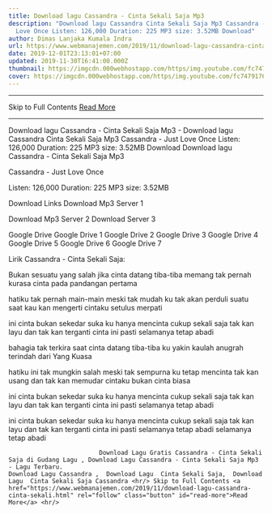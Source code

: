 ```yaml
---
title: Download lagu Cassandra - Cinta Sekali Saja Mp3
description: "Download lagu Cassandra Cinta Sekali Saja Mp3 Cassandra - Just
  Love Once Listen: 126,000 Duration: 225 MP3 size: 3.52MB Download"
author: Dimas Lanjaka Kumala Indra
url: https://www.webmanajemen.com/2019/11/download-lagu-cassandra-cinta-sekali.html
date: 2019-12-01T23:13:01+07:00
updated: 2019-11-30T16:41:00.000Z
thumbnail: https://imgcdn.000webhostapp.com/https/img.youtube.com/fc747917662b4d8828eca7115bc2b17c.jpeg
cover: https://imgcdn.000webhostapp.com/https/img.youtube.com/fc747917662b4d8828eca7115bc2b17c.jpeg
---
```


<hr/> Skip to Full Contents <a href="https://www.webmanajemen.com/2019/11/download-lagu-cassandra-cinta-sekali.html" rel="follow" class="button" id="read-more">Read More</a> <hr/> Download lagu Cassandra - Cinta Sekali Saja Mp3 - Download lagu Cassandra Cinta Sekali Saja Mp3 Cassandra - Just Love Once Listen: 126,000 Duration: 225 MP3 size: 3.52MB Download Download lagu Cassandra - Cinta Sekali Saja Mp3

  Cassandra - Just Love Once 

  Listen: 126,000 
  Duration: 225 
  MP3 size: 3.52MB 

  Download Links 
  Download Mp3 Server 1 

  Download Mp3 Server 2 
  Download Server 3 


  Google Drive   Google Drive 1 
  Google Drive 2 
  Google Drive 3 
  Google Drive 4 
  Google Drive 5 
  Google Drive 6 
  Google Drive 7 


                             
Lirik Cassandra - Cinta Sekali Saja:
                             
Bukan sesuatu yang salah
  jika cinta datang tiba-tiba
  memang tak pernah kurasa
  cinta pada pandangan pertama
  
  hatiku tak pernah main-main
  meski tak mudah ku tak akan perduli
  suatu saat kau kan mengerti
  cintaku setulus merpati
  
  ini cinta bukan sekedar suka
  ku hanya mencinta cukup sekali saja
  tak kan layu dan tak kan terganti
  cinta ini pasti selamanya tetap abadi
  
  bahagia tak terkira
  saat cinta datang tiba-tiba
  ku yakin kaulah anugrah
  terindah dari Yang Kuasa
  
  hatiku ini tak mungkin salah
  meski tak sempurna ku tetap mencinta
  tak kan usang dan tak kan memudar
  cintaku bukan cinta biasa
  
  ini cinta bukan sekedar suka
  ku hanya mencinta cukup sekali saja
  tak kan layu dan tak kan terganti
  cinta ini pasti selamanya tetap abadi
  
  ini cinta bukan sekedar suka
  ku hanya mencinta cukup sekali saja
  tak kan layu dan tak kan terganti
  cinta ini pasti selamanya tetap abadi
  selamanya tetap abadi                                 
                                 
                             Download Lagu Gratis Cassandra - Cinta Sekali Saja di Gudang Lagu , Download Lagu Cassandra - Cinta Sekali Saja Mp3 - Lagu Terbaru.                                                         Download Lagu Cassandra ,  Download Lagu  Cinta Sekali Saja,  Download Lagu  Cinta Sekali Saja Cassandra <hr/> Skip to Full Contents <a href="https://www.webmanajemen.com/2019/11/download-lagu-cassandra-cinta-sekali.html" rel="follow" class="button" id="read-more">Read More</a> <hr/>